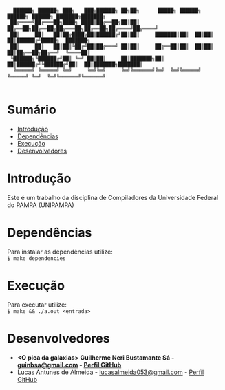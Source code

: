 ```

  ██████╗ ██████╗ ███╗   ███╗██████╗ ██╗██╗      █████╗ ██████╗  ██████╗ ██████╗ ███████╗███████╗
 ██╔════╝██╔═══██╗████╗ ████║██╔══██╗██║██║     ██╔══██╗██╔══██╗██╔═══██╗██╔══██╗██╔════╝██╔════╝
 ██║     ██║   ██║██╔████╔██║██████╔╝██║██║     ███████║██║  ██║██║   ██║██████╔╝█████╗  ███████╗
 ██║     ██║   ██║██║╚██╔╝██║██╔═══╝ ██║██║     ██╔══██║██║  ██║██║   ██║██╔══██╗██╔══╝  ╚════██║
 ╚██████╗╚██████╔╝██║ ╚═╝ ██║██║     ██║███████╗██║  ██║██████╔╝╚██████╔╝██║  ██║███████╗███████║
  ╚═════╝ ╚═════╝ ╚═╝     ╚═╝╚═╝     ╚═╝╚══════╝╚═╝  ╚═╝╚═════╝  ╚═════╝ ╚═╝  ╚═╝╚══════╝╚══════╝
                       
  ```

# Sumário
* [Introdução](#Introdução)<br>
* [Dependências](#Dependências)<br>
* [Execução](#Execução)<br>
* [Desenvolvedores](#Desenvolvedores)<br>

# <a name="Introdução"></a>Introdução<br>
  Este é um trabalho da disciplina de Compiladores da Universidade Federal do PAMPA (UNIPAMPA)
</br>

# <a name="Dependências"></a>Dependências<br>
  Para instalar as dependências utilize: </br>
	```
	$ make dependencies
	```

# <a name="Execução"></a>Execução<br>
  Para executar utilize: </br>
	```
	$ make && ./a.out <entrada>
	```
  
# <a name="Desenvolvedores"></a>Desenvolvedores<br>

* **\<O pica da galaxias\> Guilherme Neri Bustamante Sá - <guinbsa@gmail.com> - [Perfil GitHub](https://github.com/161150744) <br>**
* Lucas Antunes de Almeida - <lucasalmeida053@gmail.com> - [Perfil GitHub](https://github.com/LucasAntunesdeAlmeida) <br>
